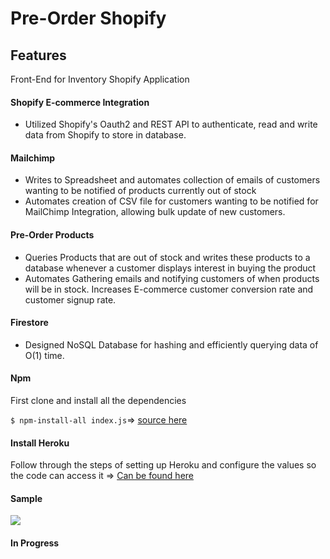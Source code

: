 # Pre-Order Shopify
## Features
Front-End for Inventory Shopify Application
#### Shopify E-commerce Integration

- Utilized Shopify's Oauth2 and REST API to authenticate, read and write data from Shopify to store in database.

#### Mailchimp

- Writes to Spreadsheet and automates collection of emails of customers wanting to be notified of products currently out of stock
- Automates creation of CSV file for customers wanting to be notified for MailChimp Integration, allowing bulk update of new customers.

#### Pre-Order Products

- Queries Products that are out of stock and writes these products to a database whenever a customer displays interest in buying the product
- Automates Gathering emails and notifying customers of when products will be in stock. Increases E-commerce customer conversion rate and customer signup rate.

#### Firestore

- Designed NoSQL Database for hashing and efficiently querying data of O(1) time.

#### Npm 
First clone and install all the dependencies

`$ npm-install-all index.js`=> [source here](https://www.npmjs.com/package/npm-install-all "source here")

#### Install Heroku
Follow through the steps of setting up Heroku and configure the values so the code can access it => [Can be found here](https://devcenter.heroku.com/articles/config-vars "Can be found here")

#### Sample 
![](frontend.png)

#### In Progress
